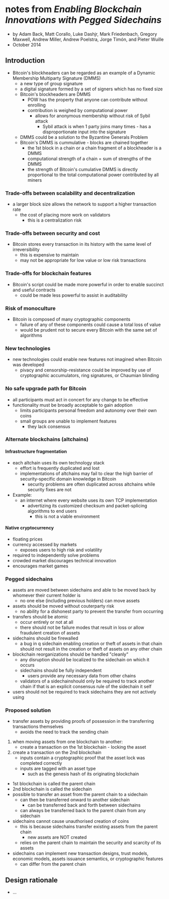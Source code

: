 # notes from _Enabling Blockchain Innovations with Pegged Sidechains_

- by Adam Back, Matt Corallo, Luke Dashjr, Mark Friedenbach, Gregory Maxwell,
  Andrew Miller, Andrew Poelstra, Jorge Timón, and Pieter Wuille
- October 2014

## Introduction

- Bitcoin's blockheaders can be regarded as an example of a Dynamic Membership
  Multiparty Signature (DMMS)
  - a new type of group signature
  - a digital signature formed by a set of signers which has no fixed size
  - Bitcoin's blockheaders are DMMS
    - POW has the property that anyone can contribute without enrolling
    - contribution is weighed by computational power
      - allows for anonymous membership without risk of Sybil attack
        - Sybil attack is when 1 party joins many times - has a disproportionate
          input into the signature
  - DMMS could be a solution to the Byzantine Generals Problem
  - Bitcoin's DMMS is cummulative - blocks are chained together
    - the 1st block in a chain or a chain fragment of a blockheader is a DMMS
    - computational strength of a chain = sum of strengths of the DMMS
    - the strength of Bitcoin's cumulative DMMS is directly proportional to the
      total computational power contributed by all miners

### Trade-offs between scalability and decentralization

- a larger block size allows the network to support a higher transaction rate
  - the cost of placing more work on validators
    - this is a centralization risk

### Trade-offs between security and cost

- Bitcoin stores every transaction in its history with the same level of
  irreversibility
  - this is expensive to maintain
  - may not be appropriate for low value or low risk transactions

### Trade-offs for blockchain features

- Bitcoin's script could be made  more powerful in order to enable succinct
  and useful contracts
  - could be made less powerful to assist in auditability

### Risk of monoculture

- Bitcoin is composed of many cryptographic components
  - failure of any of these components could cause a total loss of value
  - would be prudent not to secure every Bitcoin with the same set of algorithms

### New technologies

- new technologies could enable new features not imagined when Bitcoin was
  developed
  - pivacy and censorship-resistance could be improved by use of cryptographic
    accumulators, ring signatures, or Chaumian blinding

### No safe upgrade path for Bitcoin

- all participants must act in concert for any change to be effective
- functionality must be broadly acceptable to gain adoption
  - limits participants personal freedom and autonomy over their own coins
  - small groups are unable to implement features
    - they lack consensus

### Alternate blockchains (altchains)

#### Infrastructure fragmentation

- each altchain uses its own technology stack
  - effort is frequently duplicated and lost
  - implementations of altchains may fail to clear the high barrier of
    security-specific domain knowledge in Bitcoin
    - security problems are often duplicated across altchains while security
      fixes are not
- Example:
  - an internet where every website uses its own TCP implementation
    - advertizing its customized checksum and packet-splicing algorithms
      to end users
      - this is not a viable environment

#### Native cryptocurrency

- floating prices
- currency accessed by markets
  - exposes users to high risk and volatility
- required to independently solve problems
- crowded market discourages technical innovation
- encourages market games

### Pegged sidechains

- assets are moved between sidechains and able to be moved back by whomever
  their current holder is
  - no one else (including previous holders) can move assets
- assets should be moved without couterparty risk
  - no ability for a dishonest party to prevent the transfer from occurring
- transfers should be atomic
  - occur entirely or not at all
  - there should not be failure modes that result in loss or allow fraudulent
    creation of assets
- sidechains should be firewalled
  - a bug in q sidechain enabling creation or theft of assets in that chain
    should not result in the creation or theft of assets on any other chain
- blockchain reorganizations should be handled "cleanly"
  - any disruption should be localized to the sidechain on which it occurs
  - sidechains should be fully independent
    - users provide any necessary data from other chains
  - validators of a sidechainshould only be required to track another chain
    if that is an explicit consensus rule of the sidechain it self
- users should not be required to track sidechains they are not actively using

### Proposed solution

- transfer assets by providing proofs of possession in the transferring
  transactions themselves
  - avoids the need to track the sending chain
1. when moving assets from one blockchain to another:
   - create a transaction on the 1st blockchain - locking the asset
2. create a transaction on the 2nd blockchain
   - inputs contain a cryptographic proof that the asset lock was
     completed correctly
   - inputs are tagged with an asset type
     - such as the genesis hash of its originating blockchain
- 1st blockchain is called the parent chain
- 2nd blockchain is called the sidechain
- possible to transfer an asset from the parent chain to a sidechain
  - can then be transferred onward to another sidechain
    - can be transferred back and forth between sidechains
  - can always be transferred back to the parent chain from any sidechain
- sidechains cannot cause unauthorised creation of coins
  - this is because sidechains transfer existing assets from the parent chain
    - new assets are NOT created
  - relies on the parent chain to maintain the security and scarcity of
    its assets
- sidechains can implement new transaction designs, trust models,
  economic models, assets issuance semantics, or cryptographic features
  - can differ from the parent chain

## Design rationale

- ...